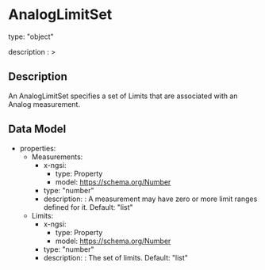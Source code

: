 # AnalogLimitSet
type: "object"
description : >
## Description
An AnalogLimitSet specifies a set of Limits that are associated with an Analog measurement.

## Data Model
  - properties:
    - Measurements:
      - x-ngsi:
        - type: Property
        - model: https://schema.org/Number
      - type: "number"
      - description: : A measurement may have zero or more limit ranges defined for it. Default: "list"
    - Limits:
      - x-ngsi:
        - type: Property
        - model: https://schema.org/Number
      - type: "number"
      - description: : The set of limits. Default: "list"
